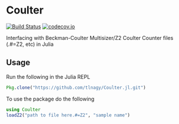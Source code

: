# Coulter

[![Build Status](https://travis-ci.org/tlnagy/Coulter.jl.svg?branch=master)](https://travis-ci.org/tlnagy/Coulter.jl)  [![codecov.io](http://codecov.io/github/tlnagy/Coulter.jl/coverage.svg?branch=master)](http://codecov.io/github/tlnagy/Coulter.jl?branch=master)

Interfacing with Beckman-Coulter Multisizer/Z2 Coulter Counter files (.#=Z2, etc) in Julia

## Usage

Run the following in the Julia REPL

```julia
Pkg.clone("https://github.com/tlnagy/Coulter.jl.git")
```

To use the package do the following

```julia
using Coulter
loadZ2("path to file here.#=Z2", "sample name")
```
